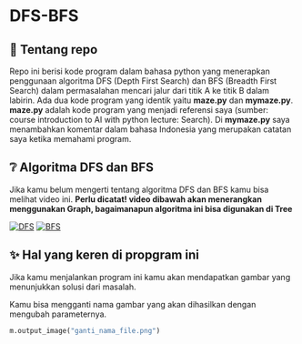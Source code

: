 # DFS-BFS

## :triangular_flag_on_post: Tentang repo
Repo ini berisi kode program dalam bahasa python yang menerapkan penggunaan algoritma DFS (Depth First Search) dan BFS (Breadth First Search) dalam permasalahan mencari jalur dari titik A ke titik B dalam labirin. Ada dua kode program yang identik yaitu **maze.py** dan **mymaze.py**. **maze.py** adalah kode program yang menjadi referensi saya (sumber: course introduction to AI with python lecture: Search). Di **mymaze.py** saya menambahkan komentar dalam bahasa Indonesia yang merupakan catatan saya ketika memahami program.

## :grey_question: Algoritma DFS dan BFS
Jika kamu belum mengerti tentang algoritma DFS dan BFS kamu bisa melihat video ini. **Perlu dicatat! video dibawah akan menerangkan menggunakan Graph, bagaimanapun algoritma ini bisa digunakan di Tree**

[![DFS](http://i3.ytimg.com/vi/Y40bRyPQQr0/hqdefault.jpg)](https://www.youtube.com/watch?v=Y40bRyPQQr0)
[![BFS](http://i3.ytimg.com/vi/0u78hx-66Xk/hqdefault.jpg)](https://www.youtube.com/watch?v=0u78hx-66Xk&t=65s)

## :sparkles: Hal yang keren di propgram ini
Jika kamu menjalankan program ini kamu akan mendapatkan gambar yang menunjukkan solusi dari masalah.

Kamu bisa mengganti nama gambar yang akan dihasilkan dengan mengubah parameternya.
```python
m.output_image("ganti_nama_file.png")
```
